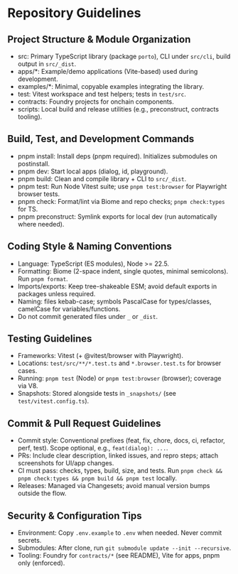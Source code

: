 # Repository Guidelines

## Project Structure & Module Organization

- src: Primary TypeScript library (package `porto`), CLI under `src/cli`, build output in `src/_dist`.
- apps/*: Example/demo applications (Vite-based) used during development.
- examples/*: Minimal, copyable examples integrating the library.
- test: Vitest workspace and test helpers; tests in `test/src`.
- contracts: Foundry projects for onchain components.
- scripts: Local build and release utilities (e.g., preconstruct, contracts tooling).

## Build, Test, and Development Commands

- pnpm install: Install deps (pnpm required). Initializes submodules on postinstall.
- pnpm dev: Start local apps (dialog, id, playground).
- pnpm build: Clean and compile library + CLI to `src/_dist`.
- pnpm test: Run Node Vitest suite; use `pnpm test:browser` for Playwright browser tests.
- pnpm check: Format/lint via Biome and repo checks; `pnpm check:types` for TS.
- pnpm preconstruct: Symlink exports for local dev (run automatically where needed).

## Coding Style & Naming Conventions

- Language: TypeScript (ES modules), Node >= 22.5.
- Formatting: Biome (2-space indent, single quotes, minimal semicolons). Run `pnpm format`.
- Imports/exports: Keep tree-shakeable ESM; avoid default exports in packages unless required.
- Naming: files kebab-case; symbols PascalCase for types/classes, camelCase for variables/functions.
- Do not commit generated files under `_` or `_dist`.

## Testing Guidelines

- Frameworks: Vitest (+ @vitest/browser with Playwright).
- Locations: `test/src/**/*.test.ts` and `*.browser.test.ts` for browser cases.
- Running: `pnpm test` (Node) or `pnpm test:browser` (browser); coverage via V8.
- Snapshots: Stored alongside tests in `_snapshots/` (see `test/vitest.config.ts`).

## Commit & Pull Request Guidelines

- Commit style: Conventional prefixes (feat, fix, chore, docs, ci, refactor, perf, test). Scope optional, e.g., `feat(dialog): ...`.
- PRs: Include clear description, linked issues, and repro steps; attach screenshots for UI/app changes.
- CI must pass: checks, types, build, size, and tests. Run `pnpm check && pnpm check:types && pnpm build && pnpm test` locally.
- Releases: Managed via Changesets; avoid manual version bumps outside the flow.

## Security & Configuration Tips

- Environment: Copy `.env.example` to `.env` when needed. Never commit secrets.
- Submodules: After clone, run `git submodule update --init --recursive`.
- Tooling: Foundry for `contracts/*` (see README), Vite for apps, pnpm only (enforced).
